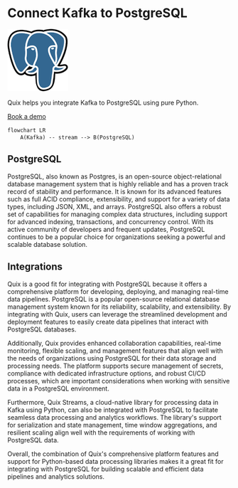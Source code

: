 # Connect Kafka to PostgreSQL

![](./images/logo_1.jpg)

Quix helps you integrate Kafka to PostgreSQL using pure Python.

<div>
<a class="md-button md-button--primary" href="https://share.hsforms.com/1iW0TmZzKQMChk0lxd_tGiw4yjw2?__hstc=175542013.2303933fbd746c0ac86d9ccbe9bc9100.1728383268831.1729603416735.1729620918855.31&__hssc=175542013.1.1729620918855&__hsfp=2132701734" target="_blank" style="margin-right:.5rem;">Book a demo</a>
<br/>
</div>

```mermaid
flowchart LR
    A(Kafka) -- stream --> B(PostgreSQL)
```

## PostgreSQL

PostgreSQL, also known as Postgres, is an open-source object-relational database management system that is highly reliable and has a proven track record of stability and performance. It is known for its advanced features such as full ACID compliance, extensibility, and support for a variety of data types, including JSON, XML, and arrays. PostgreSQL also offers a robust set of capabilities for managing complex data structures, including support for advanced indexing, transactions, and concurrency control. With its active community of developers and frequent updates, PostgreSQL continues to be a popular choice for organizations seeking a powerful and scalable database solution.

## Integrations

Quix is a good fit for integrating with PostgreSQL because it offers a comprehensive platform for developing, deploying, and managing real-time data pipelines. PostgreSQL is a popular open-source relational database management system known for its reliability, scalability, and extensibility. By integrating with Quix, users can leverage the streamlined development and deployment features to easily create data pipelines that interact with PostgreSQL databases.

Additionally, Quix provides enhanced collaboration capabilities, real-time monitoring, flexible scaling, and management features that align well with the needs of organizations using PostgreSQL for their data storage and processing needs. The platform supports secure management of secrets, compliance with dedicated infrastructure options, and robust CI/CD processes, which are important considerations when working with sensitive data in a PostgreSQL environment.

Furthermore, Quix Streams, a cloud-native library for processing data in Kafka using Python, can also be integrated with PostgreSQL to facilitate seamless data processing and analytics workflows. The library's support for serialization and state management, time window aggregations, and resilient scaling align well with the requirements of working with PostgreSQL data.

Overall, the combination of Quix's comprehensive platform features and support for Python-based data processing libraries makes it a great fit for integrating with PostgreSQL for building scalable and efficient data pipelines and analytics solutions.

